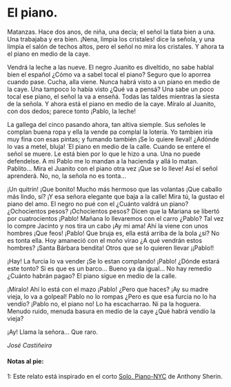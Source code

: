 # El piano.

Matanzas. Hace dos anos, de niña, una decía; el señol la tlata bien a una. Una trabajaba y era bien.
¡Nena, limpia los cristales! dice la señola, y una limpia el salón de techos altos, pero el señol no
mira los cristales. Y ahora ta el piano en medio de la caye.

Vendrá la leche a las nueve. El negro Juanito es diveltido, no sabe hablal bien el español ¿Cómo
va a sabel tocal el piano? Seguro que lo aporrea cuando pase. Cucha, alla viene. Nunca habrá
visto a un piano en medio de la caye. Una tampoco lo había visto ¿Qué va a pensá? Una sabe un poco tocal ese piano, el señol la va a enseñá. Todas las taldes mientras la siesta de la señola. Y ahora está el piano en medio de la caye. Míralo al Juanito, con dos dedos; parece tonto ¡Pablo, la leche!

La gallega del cinco pasando ahora, tan altiva siemple. Sus señoles le complan buena ropa y ella la vende pa complal la lotería. Yo tambien iría muy fina con esas pintas; y fumando también ¡Se lo quiere lleval! ¿Adónde lo vas a metel, bluja! 
́
El piano en medio de la calle. Cuando se entere el señol se muere. Le está bien por lo que le hizo
a una. Una no puede defendelse. A mi Pablo me lo mandan a la hacienda y allá lo matan. Pablito... Mira el Juanito con el piano otra vez ¡Que se lo lleve! Así el señol aprenderá. No,  no,  la señola no es tonta...

¡Un quitrín! ¡Que bonito! Mucho más hermoso que las volantas ¡Que caballo más lindo, sí? ¡Y esa señora elegante que baja a la calle! Mira tú, la gustao el piano del amo. El negro no pué con el ¿Cuánto valdrá un piano? ¿Ochocientos pesos? ¡Ochocientos pesos? Dicen que la Mariana se libertó por cuatrocientos ¡Pablo! Mañana lo llevaremos con el carro ¿Pablo? Tal vez lo compre Jacinto y nos tira un cabo ¡Ay mi ama! Ahí la viene con unos hombres ¡Que feos!  ¡Pablo! Que bruja es, ella está arriba de la bola ¿sí? No es tonta ella. Hoy amaneció con el moño virao ¿A qué vendrán estos hombres? ¡Santa Bárbara bendita! Otros que se lo quieren llevar ¡¡Pablo!!

¡Hay! La furcia lo va vender ¡Se lo estan complando! ¡Pablo! ¿Dónde estará este tonto? Si es que es un barco... Bueno ya da igual... No hay remedio ¿Cuánto habrán pagao? El piano sigue en medio de la calle.

¡Míralo! Ahí lo está con el mazo ¡Pablo! ¿Pero que haces? ¡Ay su madre vieja, lo va a golpeal! Pablo no lo rompas ¿Pero es que esa furcia no lo ha vendío? ¡Pablo no, el piano no! Lo ha escacharrao. Ni pa la hoguera. Menudo ruido, menuda basura en medio de la caye ¿Qué habrá vendío la vieja?

¡Ay! Llama la señora... Que raro.

*José Castiñeira*

#### Notas al pie:

<a name="1"> 1</a>: Este relato está inspirado en el corto [Solo, Piano-NYC](https://vimeo.com/69386989) de Anthony Sherin.
